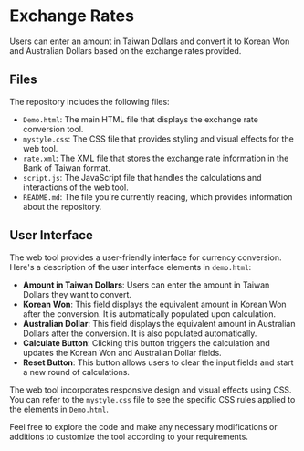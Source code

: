 # Exchange Rates

Users can enter an amount in Taiwan Dollars and convert it to Korean Won and Australian Dollars based on the exchange rates provided.

## Files

The repository includes the following files:

- `Demo.html`: The main HTML file that displays the exchange rate conversion tool.
- `mystyle.css`: The CSS file that provides styling and visual effects for the web tool.
- `rate.xml`: The XML file that stores the exchange rate information in the Bank of Taiwan format.
- `script.js`: The JavaScript file that handles the calculations and interactions of the web tool.
- `README.md`: The file you're currently reading, which provides information about the repository.

## User Interface

The web tool provides a user-friendly interface for currency conversion. Here's a description of the user interface elements in `demo.html`:

- **Amount in Taiwan Dollars**: Users can enter the amount in Taiwan Dollars they want to convert.
- **Korean Won**: This field displays the equivalent amount in Korean Won after the conversion. It is automatically populated upon calculation.
- **Australian Dollar**: This field displays the equivalent amount in Australian Dollars after the conversion. It is also populated automatically.
- **Calculate Button**: Clicking this button triggers the calculation and updates the Korean Won and Australian Dollar fields.
- **Reset Button**: This button allows users to clear the input fields and start a new round of calculations.

The web tool incorporates responsive design and visual effects using CSS. You can refer to the `mystyle.css` file to see the specific CSS rules applied to the elements in `Demo.html`.

Feel free to explore the code and make any necessary modifications or additions to customize the tool according to your requirements.

